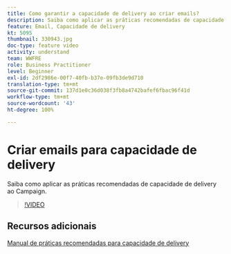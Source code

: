 ```yaml
---
title: Como garantir a capacidade de delivery ao criar emails?
description: Saiba como aplicar as práticas recomendadas de capacidade de delivery.
feature: Email, Capacidade de delivery
kt: 5095
thumbnail: 330943.jpg
doc-type: feature video
activity: understand
team: WWFRE
role: Business Practitioner
level: Beginner
exl-id: 2df2986e-00f7-40fb-b37e-09fb3de9d710
translation-type: tm+mt
source-git-commit: 137d1e0c36d038f3fb8a4742bafef6fbac96f41d
workflow-type: tm+mt
source-wordcount: '43'
ht-degree: 100%

---
```


# Criar emails para capacidade de delivery

Saiba como aplicar as práticas recomendadas de capacidade de delivery ao Campaign.

>[!VIDEO](https://video.tv.adobe.com/v/330943?quality=12)

## Recursos adicionais

[Manual de práticas recomendadas para capacidade de delivery](https://experienceleague.adobe.com/docs/deliverability-learn/deliverability-best-practice-guide/introduction.html?lang=pt-BR)
